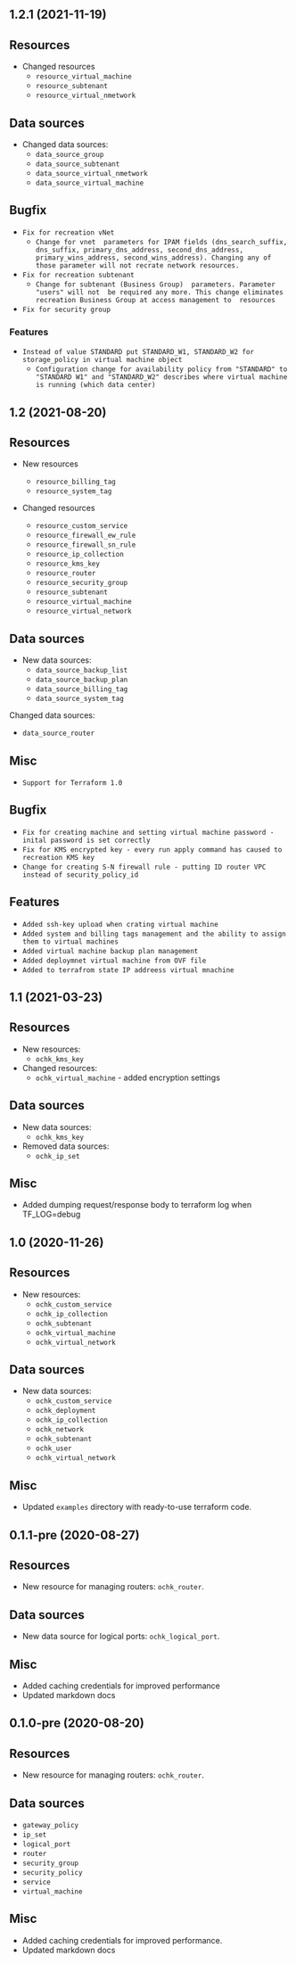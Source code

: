 ## 1.2.1 (2021-11-19)

## Resources
* Changed resources
  * `resource_virtual_machine`
  * `resource_subtenant`
  * `resource_virtual_nmetwork`

## Data sources
* Changed data sources:
  * `data_source_group`
  * `data_source_subtenant`
  * `data_source_virtual_nmetwork`
  * `data_source_virtual_machine`



## Bugfix
* `Fix for recreation vNet`
  * `Change for vnet  parameters for IPAM fields (dns_search_suffix, dns_suffix, primary_dns_address, second_dns_address, primary_wins_address, second_wins_address). Changing any of those parameter will not recrate network resources.`
* `Fix for recreation subtenant`
  * `Change for subtenant (Business Group)  parameters. Parameter "users" will not  be required any more. This change eliminates recreation Business Group at access management to  resources`
* `Fix for security group`

### Features
* `Instead of value STANDARD put STANDARD_W1, STANDARD_W2 for storage_policy in virtual machine object`
  * `Configuration change for availability policy from "STANDARD" to "STANDARD W1" and "STANDARD_W2" describes where virtual machine is running (which data center)`

## 1.2 (2021-08-20)

## Resources
* New resources
  * `resource_billing_tag`
  * `resource_system_tag`

* Changed resources
  * `resource_custom_service`
  * `resource_firewall_ew_rule`
  * `resource_firewall_sn_rule`
  * `resource_ip_collection`
  * `resource_kms_key`
  * `resource_router`
  * `resource_security_group`
  * `resource_subtenant`
  * `resource_virtual_machine`
  * `resource_virtual_network`

## Data sources
* New data sources:
  * `data_source_backup_list`
  * `data_source_backup_plan`
  * `data_source_billing_tag`
  * `data_source_system_tag`
    
Changed data sources:
  * `data_source_router`


## Misc
  * `Support for Terraform 1.0`

## Bugfix
  * `Fix for creating machine and setting virtual machine password - inital password is set correctly`  
  * `Fix for KMS encrypted key - every run apply command has caused to recreation KMS key`  
  * `Change for creating S-N firewall rule - putting ID router VPC instead of security_policy_id`

## Features
  * `Added ssh-key upload when crating virtual machine`
  * `Added system and billing tags management and the ability to assign them to virtual machines`
  * `Added virtual machine backup plan management`
  * `Added deploymnet virtual machine from OVF file`
  * `Added to terrafrom state IP addreess virtual mnachine`
  



## 1.1 (2021-03-23)

## Resources
* New resources:
  * `ochk_kms_key`
* Changed resources:
  * `ochk_virtual_machine` - added encryption settings

## Data sources
* New data sources:
  * `ochk_kms_key`
* Removed data sources:
  * `ochk_ip_set`

## Misc
* Added dumping request/response body to terraform log when TF_LOG=debug

## 1.0 (2020-11-26)

## Resources
* New resources:
  * `ochk_custom_service`
  * `ochk_ip_collection`
  * `ochk_subtenant`
  * `ochk_virtual_machine`
  * `ochk_virtual_network`

## Data sources
* New data sources:
  * `ochk_custom_service`
  * `ochk_deployment`
  * `ochk_ip_collection`
  * `ochk_network`
  * `ochk_subtenant`
  * `ochk_user`
  * `ochk_virtual_network`

## Misc
* Updated `examples` directory with ready-to-use terraform code.

## 0.1.1-pre (2020-08-27)

## Resources
* New resource for managing routers: `ochk_router`.

## Data sources 
* New data source for logical ports: `ochk_logical_port`.

## Misc 
* Added caching credentials for improved performance
* Updated markdown docs

## 0.1.0-pre (2020-08-20)

## Resources
* New resource for managing routers: `ochk_router`.

## Data sources 
* `gateway_policy`
* `ip_set`
* `logical_port`
* `router`
* `security_group`
* `security_policy`
* `service`
* `virtual_machine`

## Misc 
* Added caching credentials for improved performance.
* Updated markdown docs


 